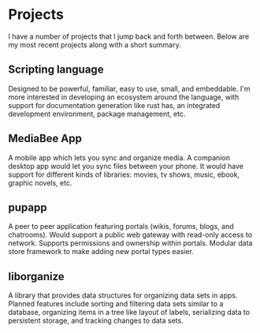 # Projects

I have a number of projects that I jump back and forth between.
Below are my most recent projects along with a short summary.

## Scripting language

Designed to be powerful, familiar, easy to use, small, and embeddable.
I'm more interested in developing an ecosystem around the language,
with support for documentation generation like rust has,
an integrated development environment, package management, etc.

## MediaBee App

A mobile app which lets you sync and organize media.
A companion desktop app would let you sync files between your phone.
It would have support for different kinds of libraries: movies, tv shows,
music, ebook, graphic novels, etc.

## pupapp

A peer to peer application featuring portals (wikis, forums, blogs, and chatrooms).
Would support a public web gateway with read-only access to network.
Supports permissions and ownership within portals.
Modular data store framework to make adding new portal types easier.

## liborganize

A library that provides data structures for organizing data sets in apps.
Planned features include sorting and filtering data sets similar to a database,
organizing items in a tree like layout of labels, 
serializing data to persistent storage, and tracking changes to data sets.
